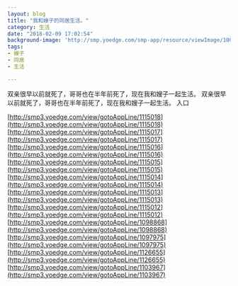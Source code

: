 ```yaml
---
layout: blog
title: "我和嫂子的同居生活。"
category: 生活
date: "2018-02-09 17:02:54"
background-image: 'http://smp.yoedge.com/smp-app/resource/viewImage/1002339appline.png'
tags:
- 嫂子
- 同居
- 生活

---
```

双亲很早以前就死了，哥哥也在半年前死了，现在我和嫂子一起生活。
双亲很早以前就死了，哥哥也在半年前死了，现在我和嫂子一起生活。
入口

[http://smp3.yoedge.com/view/gotoAppLine/1115018](http://smp3.yoedge.com/view/gotoAppLine/1115018)
[http://smp3.yoedge.com/view/gotoAppLine/1115017](http://smp3.yoedge.com/view/gotoAppLine/1115017)
[http://smp3.yoedge.com/view/gotoAppLine/1115016](http://smp3.yoedge.com/view/gotoAppLine/1115016)
[http://smp3.yoedge.com/view/gotoAppLine/1115015](http://smp3.yoedge.com/view/gotoAppLine/1115015)
[http://smp3.yoedge.com/view/gotoAppLine/1115014](http://smp3.yoedge.com/view/gotoAppLine/1115014)
[http://smp3.yoedge.com/view/gotoAppLine/1115013](http://smp3.yoedge.com/view/gotoAppLine/1115013)
[http://smp3.yoedge.com/view/gotoAppLine/1115012](http://smp3.yoedge.com/view/gotoAppLine/1115012)
[http://smp3.yoedge.com/view/gotoAppLine/1098868](http://smp3.yoedge.com/view/gotoAppLine/1098868)
[http://smp3.yoedge.com/view/gotoAppLine/1097975](http://smp3.yoedge.com/view/gotoAppLine/1097975)
[http://smp3.yoedge.com/view/gotoAppLine/1126655](http://smp3.yoedge.com/view/gotoAppLine/1126655)
[http://smp3.yoedge.com/view/gotoAppLine/1103967](http://smp3.yoedge.com/view/gotoAppLine/1103967)

        
